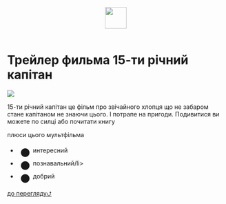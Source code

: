 <html> 
 <header>
      <img src="https://citaty.info/files/posters/148022.jpg" height="50"/>
  </header>
  <link rel="stylesheet"href="style.css"/>

 <body> <h1> Трейлер фильма 15-ти річний капітан</h1>
 <img src="https://i.ytimg.com/vi/gzWtRtL7qQA/maxresdefault.jpg">
 <p>15-ти річний капітан це фільм про звічайного хлопця що не забаром стане капітаном не знаючи цього. І потрапе на пригоди. Подивитися ви можете по силці або почитати книгу</p>
   <p>плюси цього мультфільма</p><ul>
  <li><span style="font-size: 64px; line-height: 30px; vertical-align: middle;">&bull;</span>интересний</li>
   <li><span style="font-size: 64px; line-height: 30px; vertical-align: middle;">&bull;</span>познавальний/li>
   <li><span style="font-size: 64px; line-height: 30px; vertical-align: middle;">&bull;</span>добрий</li>
 </ul>
<a href="https://www.youtube.com/watch?v=Ja4cZ9V3NPs">до перегляду⮍</a>
<footer></body>
</html>
